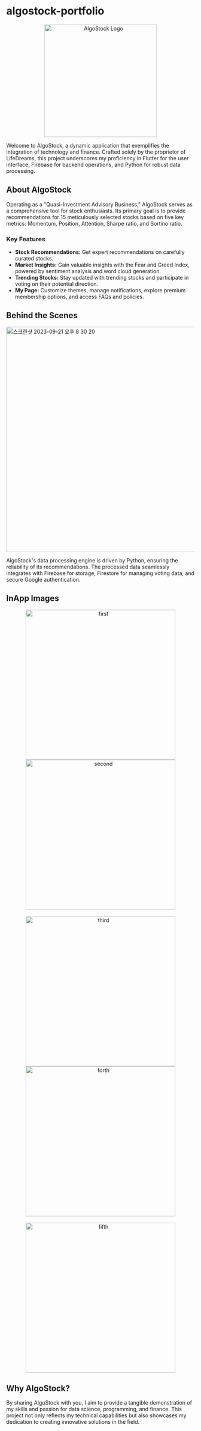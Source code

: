 # algostock-portfolio

<div align="center">
  <img src="https://github.com/yeonghun00/algostock-portfolio/assets/44548828/24147af8-5ca2-4bbf-92b7-35ec35230488" alt="AlgoStock Logo" width="300px" height="300px">
</div>

Welcome to AlgoStock, a dynamic application that exemplifies the integration of technology and finance. Crafted solely by the proprietor of LifeDreams, this project underscores my proficiency in Flutter for the user interface, Firebase for backend operations, and Python for robust data processing.

## About AlgoStock

Operating as a "Quasi-Investment Advisory Business," AlgoStock serves as a comprehensive tool for stock enthusiasts. Its primary goal is to provide recommendations for 15 meticulously selected stocks based on five key metrics: Momentum, Position, Attention, Sharpe ratio, and Sortino ratio.

### Key Features

- **Stock Recommendations:** Get expert recommendations on carefully curated stocks.
- **Market Insights:** Gain valuable insights with the Fear and Greed Index, powered by sentiment analysis and word cloud generation.
- **Trending Stocks:** Stay updated with trending stocks and participate in voting on their potential direction.
- **My Page:** Customize themes, manage notifications, explore premium membership options, and access FAQs and policies.



## Behind the Scenes
<img width="600" alt="스크린샷 2023-09-21 오후 8 30 20" src="https://github.com/yeonghun00/algostock-portfolio/assets/44548828/cde2a758-9c66-4a89-b735-e92ebd6e47d0">

AlgoStock's data processing engine is driven by Python, ensuring the reliability of its recommendations. The processed data seamlessly integrates with Firebase for storage, Firestore for managing voting data, and secure Google authentication.

## InApp Images
<div style="text-align:center">
  <img src="https://github.com/yeonghun00/algostock-portfolio/assets/44548828/8864bef2-5198-43d0-8ee4-b41d4ba043f5" height="400" alt="first">
  <img src="https://github.com/yeonghun00/algostock-portfolio/assets/44548828/0a11194a-2274-42ff-a445-30c1ec13747b" height="400" alt="second">
</div>

<br> 

<div style="text-align:center">
  <img src="https://github.com/yeonghun00/algostock-portfolio/assets/44548828/dee2e025-09e0-4337-b675-39c1b42a4a16" height="400" alt="third">
  <img src="https://github.com/yeonghun00/algostock-portfolio/assets/44548828/00e737a8-28d9-4bcc-a240-411dd4aee365" height="400" alt="forth">
</div>

<br>

<div style="text-align:center">
  <img src="https://github.com/yeonghun00/algostock-portfolio/assets/44548828/4ca9a952-3a08-44f8-817f-89f8cf495492" height="400" alt="fifth">
</div>


## Why AlgoStock?

By sharing AlgoStock with you, I aim to provide a tangible demonstration of my skills and passion for data science, programming, and finance. This project not only reflects my technical capabilities but also showcases my dedication to creating innovative solutions in the field.


